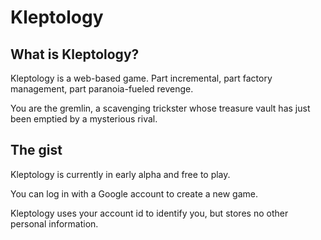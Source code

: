 # Kleptology

## What is Kleptology?

Kleptology is a web-based game.
Part incremental, part factory management, part paranoia-fueled revenge.

You are the gremlin, a scavenging trickster whose treasure vault has just been emptied by a mysterious rival.

## The gist

Kleptology is currently in early alpha and free to play.

You can log in with a Google account to create a new game.

Kleptology uses your account id to identify you, but stores no other personal information.
